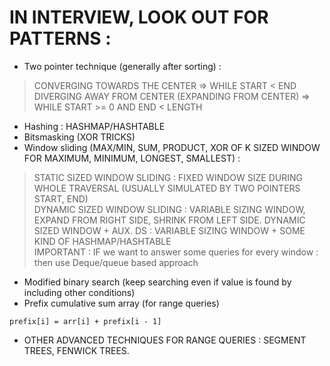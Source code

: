 # IN INTERVIEW, LOOK OUT FOR PATTERNS  :
* Two pointer technique (generally after sorting) :
> CONVERGING TOWARDS THE CENTER =>  WHILE START < END
> DIVERGING AWAY FROM CENTER (EXPANDING FROM CENTER) => WHILE START >= 0 AND END < LENGTH

* Hashing : HASHMAP/HASHTABLE     
* Bitsmasking (XOR TRICKS)   
* Window sliding (MAX/MIN, SUM, PRODUCT, XOR OF K SIZED WINDOW FOR MAXIMUM, MINIMUM, LONGEST, SMALLEST) :
> STATIC SIZED WINDOW SLIDING : FIXED WINDOW SIZE DURING WHOLE TRAVERSAL (USUALLY SIMULATED BY TWO POINTERS START, END)  
> DYNAMIC SIZED WINDOW SLIDING : VARIABLE SIZING WINDOW, EXPAND FROM RIGHT SIDE, SHRINK FROM LEFT SIDE.
> DYNAMIC SIZED WINDOW + AUX. DS : VARIABLE SIZING WINDOW + SOME KIND OF HASHMAP/HASHTABLE    
> IMPORTANT : IF we want to answer some queries for every window : then use Deque/queue based approach   

* Modified binary search (keep searching even if value is found by including other conditions)
* Prefix cumulative sum array (for range queries)
```
prefix[i] = arr[i] + prefix[i - 1]
```
* OTHER ADVANCED TECHNIQUES FOR RANGE QUERIES : SEGMENT TREES, FENWICK TREES.
